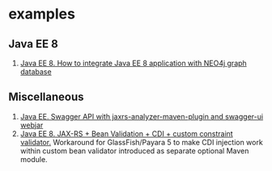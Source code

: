 # examples
## Java EE 8 
1. [Java EE 8. How to integrate Java EE 8 application with NEO4j graph database](https://github.com/afrunt/examples/tree/master/java-ee-8-examples/neo4j-integration)
## Miscellaneous
1. [Java EE. Swagger API with jaxrs-analyzer-maven-plugin and swagger-ui webjar](https://github.com/afrunt/examples/tree/master/misc/jax-rs-analyzer)
2. [Java EE 8. JAX-RS + Bean Validation + CDI + custom constraint validator.](https://github.com/afrunt/examples/tree/master/misc/jaxrs-bean-validation-cdi-custom-validator) Workaround for GlassFish/Payara 5 to make CDI injection work within custom bean validator introduced as separate optional Maven module.

